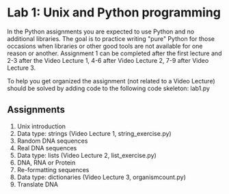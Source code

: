 # ​​Lab 1: Unix and Python programming
In the Python assignments you are expected to use Python and no additional libraries. The goal is to practice writing "pure" Python for those occasions when libraries or other good tools are not available for one reason or another. Assignment 1 can be completed after the first lecture and 2-3 after the Video Lecture 1, 4-6 after Video Lecture 2, 7-9 after Video Lecture 3.

To help you get organized the assignment (not related to a Video Lecture)​ should be solved by adding code to the following code skeleton: lab1.py​

## Assignments

1. Unix introduction
2. Data type: strings​ (Video Lecture 1, string_exercise.py)
3. Random DNA sequences ​​
4. Real DNA sequences​ ​ 
5. Data type: lists  (Video Lecture 2, list_exercise.py)
6. DNA, RNA or Protein
7. Re-formatting sequences​
8. Data type: dictionaries​ (Video Lecture 3, organismcount.py)
9. Translate DNA